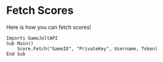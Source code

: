 # Fetch Scores

Here is how you can fetch scores!

```text
Imports GameJoltAPI
Sub Main()
    Score.Fetch("GameID", "PrivateKey", Username, Token)
End Sub
```

